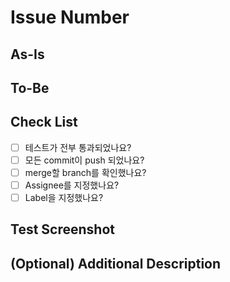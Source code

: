# Issue Number

## As-Is
<!-- 문제 상황 정의 -->

## To-Be
<!-- 변경 사항 -->

## Check List

- [ ] 테스트가 전부 통과되었나요?
- [ ] 모든 commit이 push 되었나요?
- [ ] merge할 branch를 확인했나요?
- [ ] Assignee를 지정했나요?
- [ ] Label을 지정했나요?

## Test Screenshot

## (Optional) Additional Description

